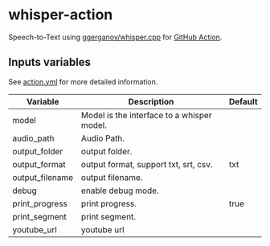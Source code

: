 # whisper-action

Speech-to-Text using [ggerganov/whisper.cpp](https://github.com/ggerganov/whisper.cpp) for [GitHub Action](https://github.com/features/actions).

## Inputs variables

See [action.yml](./action.yml) for more detailed information.

| Variable         | Description                               | Default |
|------------------|-------------------------------------------|---------|
| model            | Model is the interface to a whisper model.|         |
| audio_path       | Audio Path.                               |         |
| output_folder    | output folder.                            |         |
| output_format    | output format, support txt, srt, csv.     | txt     |
| output_filename  | output filename.                          |         |
| debug            | enable debug mode.                        |         |
| print_progress   | print progress.                           | true    |
| print_segment    | print segment.                            |         |
| youtube_url      | youtube url                               |         |
